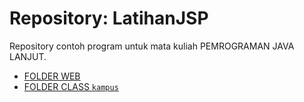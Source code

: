 # Repository: LatihanJSP

Repository contoh program untuk mata kuliah PEMROGRAMAN JAVA LANJUT.

- [FOLDER WEB](web/)
- [FOLDER CLASS `kampus`](src/java/kampus/)